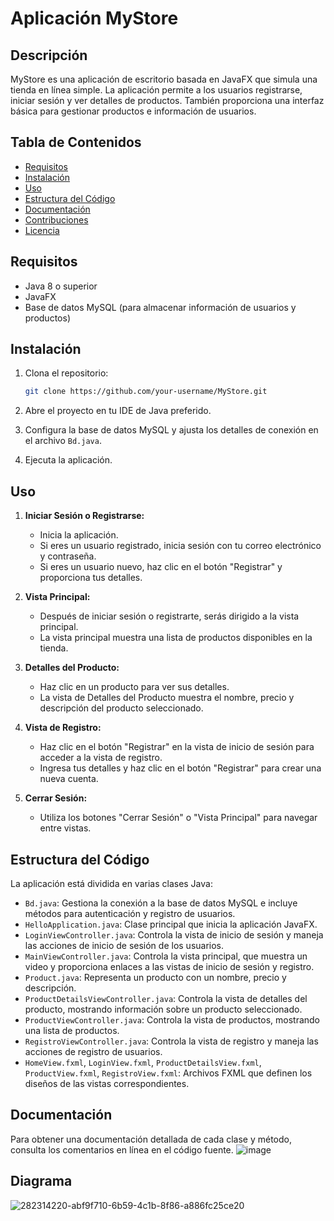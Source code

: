 # Aplicación MyStore

## Descripción

MyStore es una aplicación de escritorio basada en JavaFX que simula una tienda en línea simple. La aplicación permite a los usuarios registrarse, iniciar sesión y ver detalles de productos. También proporciona una interfaz básica para gestionar productos e información de usuarios.

## Tabla de Contenidos

- [Requisitos](#requisitos)
- [Instalación](#instalación)
- [Uso](#uso)
- [Estructura del Código](#estructura-del-código)
- [Documentación](#documentación)
- [Contribuciones](#contribuciones)
- [Licencia](#licencia)

## Requisitos

- Java 8 o superior
- JavaFX
- Base de datos MySQL (para almacenar información de usuarios y productos)

## Instalación

1. Clona el repositorio:

   ```bash
   git clone https://github.com/your-username/MyStore.git
   ```

2. Abre el proyecto en tu IDE de Java preferido.

3. Configura la base de datos MySQL y ajusta los detalles de conexión en el archivo `Bd.java`.

4. Ejecuta la aplicación.

## Uso

1. **Iniciar Sesión o Registrarse:**
   - Inicia la aplicación.
   - Si eres un usuario registrado, inicia sesión con tu correo electrónico y contraseña.
   - Si eres un usuario nuevo, haz clic en el botón "Registrar" y proporciona tus detalles.

2. **Vista Principal:**
   - Después de iniciar sesión o registrarte, serás dirigido a la vista principal.
   - La vista principal muestra una lista de productos disponibles en la tienda.

3. **Detalles del Producto:**
   - Haz clic en un producto para ver sus detalles.
   - La vista de Detalles del Producto muestra el nombre, precio y descripción del producto seleccionado.

4. **Vista de Registro:**
   - Haz clic en el botón "Registrar" en la vista de inicio de sesión para acceder a la vista de registro.
   - Ingresa tus detalles y haz clic en el botón "Registrar" para crear una nueva cuenta.

5. **Cerrar Sesión:**
   - Utiliza los botones "Cerrar Sesión" o "Vista Principal" para navegar entre vistas.

## Estructura del Código

La aplicación está dividida en varias clases Java:

- `Bd.java`: Gestiona la conexión a la base de datos MySQL e incluye métodos para autenticación y registro de usuarios.
- `HelloApplication.java`: Clase principal que inicia la aplicación JavaFX.
- `LoginViewController.java`: Controla la vista de inicio de sesión y maneja las acciones de inicio de sesión de los usuarios.
- `MainViewController.java`: Controla la vista principal, que muestra un video y proporciona enlaces a las vistas de inicio de sesión y registro.
- `Product.java`: Representa un producto con un nombre, precio y descripción.
- `ProductDetailsViewController.java`: Controla la vista de detalles del producto, mostrando información sobre un producto seleccionado.
- `ProductViewController.java`: Controla la vista de productos, mostrando una lista de productos.
- `RegistroViewController.java`: Controla la vista de registro y maneja las acciones de registro de usuarios.
- `HomeView.fxml`, `LoginView.fxml`, `ProductDetailsView.fxml`, `ProductView.fxml`, `RegistroView.fxml`: Archivos FXML que definen los diseños de las vistas correspondientes.

## Documentación

Para obtener una documentación detallada de cada clase y método, consulta los comentarios en línea en el código fuente.
![image](https://github.com/laragonza/MyStore2/assets/16885317/07bc6670-2e00-4b68-8b5d-fa7dbdab72da)


## Diagrama

![282314220-abf9f710-6b59-4c1b-8f86-a886fc25ce20](https://github.com/laragonza/MyStore2/assets/16885317/a3ad75d4-5cec-4f86-9fb6-51b147e1837c)


